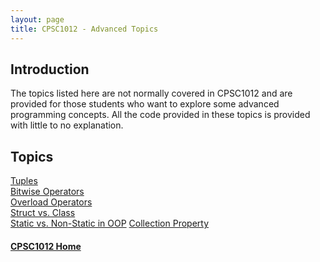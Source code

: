```yaml
---
layout: page
title: CPSC1012 - Advanced Topics
---
```


## Introduction
The topics listed here are not normally covered in CPSC1012 and are provided for those students who want to explore some advanced programming concepts. All the code provided in these topics is provided with little to no explanation.

## Topics
[Tuples](tuple.md)<br>
[Bitwise Operators](bitwise.md)<br>
[Overload Operators](overloads.md)<br>
[Struct vs. Class](struct-vs-class.md)<br>
[Static vs. Non-Static in OOP](static-vs-nonstatic.md)
[Collection Property](collection-property.md)

#### [CPSC1012 Home](../index.md)